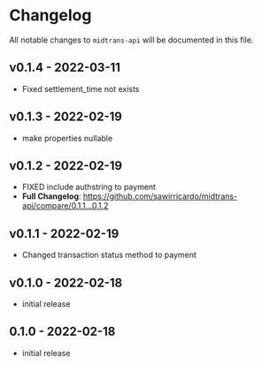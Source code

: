 # Changelog

All notable changes to `midtrans-api` will be documented in this file.

## v0.1.4 - 2022-03-11

- Fixed settlement_time not exists

## v0.1.3 - 2022-02-19

- make properties nullable

## v0.1.2 - 2022-02-19

- FIXED include authstring to payment
- **Full Changelog**: https://github.com/sawirricardo/midtrans-api/compare/0.1.1...0.1.2

## v0.1.1 - 2022-02-19

- Changed transaction status method to payment

## v0.1.0 - 2022-02-18

- initial release

## 0.1.0 - 2022-02-18

- initial release

